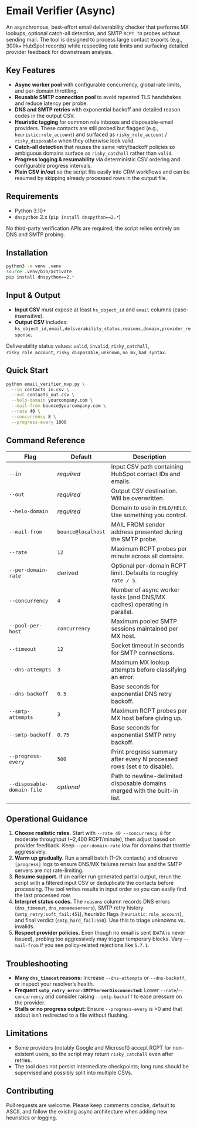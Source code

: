 # Email Verifier (Async)

An asynchronous, best-effort email deliverability checker that performs MX lookups, optional catch-all detection, and SMTP `RCPT TO` probes without sending mail. The tool is designed to process large contact exports (e.g., 300k+ HubSpot records) while respecting rate limits and surfacing detailed provider feedback for downstream analysis.

## Key Features

- **Async worker pool** with configurable concurrency, global rate limits, and per-domain throttling.
- **Reusable SMTP connection pool** to avoid repeated TLS handshakes and reduce latency per probe.
- **DNS and SMTP retries** with exponential backoff and detailed reason codes in the output CSV.
- **Heuristic tagging** for common role inboxes and disposable-email providers. These contacts are still probed but flagged (e.g., `heuristic:role_account`) and surfaced as `risky_role_account` / `risky_disposable` when they otherwise look valid.
- **Catch-all detection** that reuses the same retry/backoff policies so ambiguous domains surface as `risky_catchall` rather than `valid`.
- **Progress logging & resumability** via deterministic CSV ordering and configurable progress intervals.
- **Plain CSV in/out** so the script fits easily into CRM workflows and can be resumed by skipping already processed rows in the output file.

## Requirements

- Python 3.10+
- `dnspython` 2.x (`pip install dnspython==2.*`)

No third-party verification APIs are required; the script relies entirely on DNS and SMTP probing.

## Installation

```bash
python3 -m venv .venv
source .venv/bin/activate
pip install dnspython==2.*
```

## Input & Output

- **Input CSV** must expose at least `hs_object_id` and `email` columns (case-insensitive).
- **Output CSV** includes: `hs_object_id,email,deliverability_status,reasons,domain,provider_response`.

Deliverability status values: `valid`, `invalid`, `risky_catchall`, `risky_role_account`, `risky_disposable`, `unknown`, `no_mx`, `bad_syntax`.

## Quick Start

```bash
python email_verifier_mvp.py \
  --in contacts_in.csv \
  --out contacts_out.csv \
  --helo-domain yourcompany.com \
  --mail-from bounce@yourcompany.com \
  --rate 40 \
  --concurrency 8 \
  --progress-every 1000
```

## Command Reference

| Flag | Default | Description |
| ---- | ------- | ----------- |
| `--in` | _required_ | Input CSV path containing HubSpot contact IDs and emails. |
| `--out` | _required_ | Output CSV destination. Will be overwritten. |
| `--helo-domain` | _required_ | Domain to use in `EHLO/HELO`. Use something you control. |
| `--mail-from` | `bounce@localhost` | MAIL FROM sender address presented during the SMTP probe. |
| `--rate` | `12` | Maximum RCPT probes per minute across all domains. |
| `--per-domain-rate` | derived | Optional per-domain RCPT limit. Defaults to roughly `rate / 5`. |
| `--concurrency` | `4` | Number of async worker tasks (and DNS/MX caches) operating in parallel. |
| `--pool-per-host` | `concurrency` | Maximum pooled SMTP sessions maintained per MX host. |
| `--timeout` | `12` | Socket timeout in seconds for SMTP connections. |
| `--dns-attempts` | `3` | Maximum MX lookup attempts before classifying an error. |
| `--dns-backoff` | `0.5` | Base seconds for exponential DNS retry backoff. |
| `--smtp-attempts` | `3` | Maximum RCPT probes per MX host before giving up. |
| `--smtp-backoff` | `0.75` | Base seconds for exponential SMTP retry backoff. |
| `--progress-every` | `500` | Print progress summary after every N processed rows (set `0` to disable). |
| `--disposable-domain-file` | _optional_ | Path to newline-delimited disposable domains merged with the built-in list. |

## Operational Guidance

1. **Choose realistic rates.** Start with `--rate 40 --concurrency 8` for moderate throughput (~2,400 RCPT/minute), then adjust based on provider feedback. Keep `--per-domain-rate` low for domains that throttle aggressively.
2. **Warm up gradually.** Run a small batch (1–2k contacts) and observe `[progress]` logs to ensure DNS/MX failures remain low and the SMTP servers are not rate-limiting.
3. **Resume support.** If an earlier run generated partial output, rerun the script with a filtered input CSV or deduplicate the contacts before processing. The tool writes results in input order so you can easily find the last processed row.
4. **Interpret status codes.** The `reasons` column records DNS errors (`dns_timeout`, `dns_nonameservers`), SMTP retry history (`smtp_retry:soft_fail:451`), heuristic flags (`heuristic:role_account`), and final verdict (`smtp_hard_fail:550`). Use this to triage unknowns vs. invalids.
5. **Respect provider policies.** Even though no email is sent (`DATA` is never issued), probing too aggressively may trigger temporary blocks. Vary `--mail-from` if you see policy-related rejections like `5.7.1`.

## Troubleshooting

- **Many `dns_timeout` reasons:** Increase `--dns-attempts` or `--dns-backoff`, or inspect your resolver’s health.
- **Frequent `smtp_retry_error:SMTPServerDisconnected`:** Lower `--rate`/`--concurrency` and consider raising `--smtp-backoff` to ease pressure on the provider.
- **Stalls or no progress output:** Ensure `--progress-every` is >0 and that stdout isn’t redirected to a file without flushing.

## Limitations

- Some providers (notably Google and Microsoft) accept RCPT for non-existent users, so the script may return `risky_catchall` even after retries.
- The tool does not persist intermediate checkpoints; long runs should be supervised and possibly split into multiple CSVs.

## Contributing

Pull requests are welcome. Please keep comments concise, default to ASCII, and follow the existing async architecture when adding new heuristics or logging.
